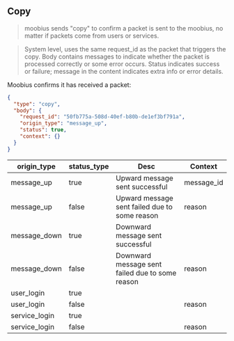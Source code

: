 ## Copy

> moobius sends "copy" to confirm a packet is sent to the moobius, no matter if packets come from users or services.

> System level, uses the same request_id as the packet that triggers the copy. Body contains messages to indicate whether the packet is processed correctly or some error occurs. Status indicates success or failure; message in the content indicates extra info or error details.

Moobius confirms it has received a packet:

```json
{
  "type": "copy",
  "body": {
    "request_id": "50fb775a-508d-40ef-b80b-de1ef3bf791a",
    "origin_type": "message_up",
    "status": true,
    "context": {}
  }
}
```

| origin_type   | status_type | Desc                                            | Context    |
| ------------- | ----------- | ----------------------------------------------- | ---------- |
| message_up    | true        | Upward message sent successful                  | message_id |
| message_up    | false       | Upward message sent failed due to some reason   | reason     |
| message_down  | true        | Downward message sent successful                |            |
| message_down  | false       | Downward message sent failed due to some reason | reason     |
| user_login    | true        |                                                 |            |
| user_login    | false       |                                                 | reason     |
| service_login | true        |                                                 |            |
| service_login | false       |                                                 | reason     |
